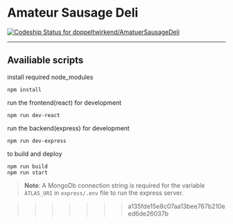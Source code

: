 # Amateur Sausage Deli

[![Codeship Status for doppeltwirkend/AmatuerSausageDeli](https://app.codeship.com/projects/be207d10-bda5-0138-63db-360f77155614/status?branch=master)](https://app.codeship.com/projects/405472)

---

## Availiable scripts

install required node_modules

```
npm install
```

run the frontend(react) for development

```
npm run dev-react
```

run the backend(express) for development

```
npm run dev-express
```

to build and deploy
```
npm run build
npm run start
```

> **Note**: A MongoDb connection string is required  for the variable `ATLAS_URI` in `express/.env` file to run the express server.

<!-- ## Old scripts

run `sh install_deps.sh` to install the required node modules

### Development build

> remember to to run the install dependancies script when you first cloned the repo

react
```
cd react
npm run start
```

express
```
cd express
nodemon
```

> NOTE: `nodemon` may need to be installed globaly in your system
>
> to install: `npm i -g nodemon` -->


<!-- 
### Deployment build

1. build the react static files.
   - in the react dir `npm run build`
2. run the express server
   - in the express dir `node sever.js`

<<<<<<< HEAD
the page will be run on port `5000` (just for now)

Yeet
=======
the page will be run on port `5000` (just for now) -->
>>>>>>> a135fde15e8c07aa13bee767b210eed6de26037b
